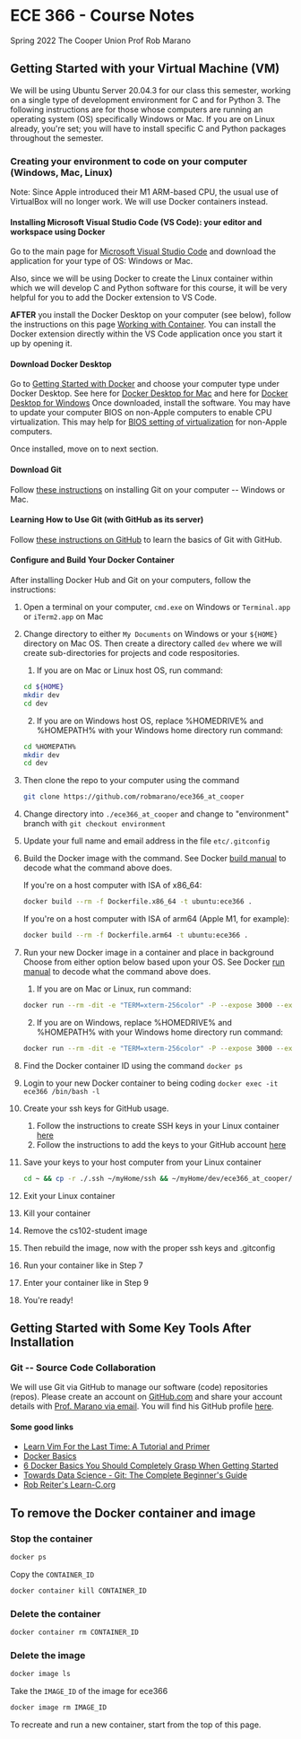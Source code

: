 # ECE 366 - Course Notes
Spring 2022
The Cooper Union
Prof Rob Marano

## Getting Started with your Virtual Machine (VM)

We will be using Ubuntu Server 20.04.3 for our class this semester, working on a single type of development environment for C and for Python 3. The following instructions are for those whose computers are running an operating system (OS) specifically Windows or Mac. If you are on Linux already, you're set; you will have to install specific C and Python packages throughout the semester.

### Creating your environment to code on your computer (Windows, Mac, Linux)

Note: Since Apple introduced their M1 ARM-based CPU, the usual use of VirtualBox will no longer work. We will use Docker containers instead.

#### Installing Microsoft Visual Studio Code (VS Code): your editor and workspace using Docker

Go to the main page for [Microsoft Visual Studio Code](https://code.visualstudio.com/) and download the application for your type of OS: Windows or Mac.

Also, since we will be using Docker to create the Linux container within which we will develop C and Python software for this course, it will be very helpful for you to add the Docker extension to VS Code.

**AFTER** you install the Docker Desktop on your computer (see below), follow the instructions on this page [Working with Container](https://code.visualstudio.com/docs/containers/overview). You can install the Docker extension directly within the VS Code application once you start it up by opening it.

#### Download Docker Desktop

Go to [Getting Started with Docker](https://www.docker.com/get-started) and choose your computer type under Docker Desktop. See here for [Docker Desktop for Mac](https://hub.docker.com/editions/community/docker-ce-desktop-mac) and here for [Docker Desktop for Windows](https://hub.docker.com/editions/community/docker-ce-desktop-windows) Once downloaded, install the software. You may have to update your computer BIOS on non-Apple computers to enable CPU virtualization. This may help for [BIOS setting of virtualization](https://docs.fedoraproject.org/en-US/Fedora/13/html/Virtualization_Guide/sect-Virtualization-Troubleshooting-Enabling_Intel_VT_and_AMD_V_virtualization_hardware_extensions_in_BIOS.html) for non-Apple computers.

Once installed, move on to next section.

#### Download Git

Follow [these instructions](https://www.atlassian.com/git/tutorials/install-git) on installing Git on your computer -- Windows or Mac.

#### Learning How to Use Git (with GitHub as its server)

Follow [these instructions on GitHub](https://docs.github.com/en/get-started/getting-started-with-git) to learn the basics of Git with GitHub.

#### Configure and Build Your Docker Container 

After installing Docker Hub and Git on your computers, follow the instructions:
1. Open a terminal on your computer, ```cmd.exe``` on Windows or ```Terminal.app``` or ```iTerm2.app``` on Mac
2. Change directory to either ```My Documents``` on Windows or your ```${HOME}``` directory on Mac OS. Then create a directory called ```dev``` where we will create sub-directories for projects and code respositories.
    1. If you are on Mac or Linux host OS, run command:
    ```bash
    cd ${HOME}
    mkdir dev
    cd dev
    ```
    2. If you are on Windows host OS, replace %HOMEDRIVE% and %HOMEPATH% with your Windows home directory run command:
    ```bash
    cd %HOMEPATH%
    mkdir dev
    cd dev
    ```
3. Then clone the repo to your computer using the command
    ```bash
    git clone https://github.com/robmarano/ece366_at_cooper
    ```
4. Change directory into ```./ece366_at_cooper``` and change to "environment" branch with ```git checkout environment```
5. Update your full name and email address in the file ```etc/.gitconfig```
6. Build the Docker image with the command. See Docker [build manual](https://docs.docker.com/engine/reference/commandline/build/) to decode what the command above does.

    If you're on a host computer with ISA of x86_64:
    ```bash
    docker build --rm -f Dockerfile.x86_64 -t ubuntu:ece366 .
    ```

    If you're on a host computer with ISA of arm64 (Apple M1, for example):
    ```bash
    docker build --rm -f Dockerfile.arm64 -t ubuntu:ece366 .
    ```


7. Run your new Docker image in a container and place in background
    Choose from either option below based upon your OS. See Docker [run manual](https://docs.docker.com/engine/reference/run/) to decode what the command above does.
    1. If you are on Mac or Linux, run command:
    ```bash
    docker run --rm -dit -e "TERM=xterm-256color" -P --expose 3000 --expose 8080 -p 3000:3000 -p 8080:8080 --name ece366 --security-opt seccomp=unconfined -v ~/:/home/ece366/myHome ubuntu:ece366
    ```
    2. If you are on Windows, replace %HOMEDRIVE% and %HOMEPATH% with your Windows home directory run command:
    ```bash
    docker run --rm -dit -e "TERM=xterm-256color" -P --expose 3000 --expose 8080 -p 3000:3000 -p 8080:8080 --name ece366 --security-opt seccomp=unconfined --mount type=bind,source="%HOMEDRIVE%%HOMEPATH%\Documents",destination=/home/ece366/myHome ubuntu:ece366
    ```
8. Find the Docker container ID using the command ```docker ps```
9. Login to your new Docker container to being coding ```docker exec -it ece366 /bin/bash -l```
10. Create your ssh keys for GitHub usage.
    1. Follow the instructions to create SSH keys in your Linux container [here](https://docs.github.com/en/authentication/connecting-to-github-with-ssh/generating-a-new-ssh-key-and-adding-it-to-the-ssh-agent)
    2. Follow the instructions to add the keys to your GitHub account [here](https://docs.github.com/en/authentication/connecting-to-github-with-ssh/adding-a-new-ssh-key-to-your-github-account)
11. Save your keys to your host computer from your Linux container
    ```bash
    cd ~ && cp -r ./.ssh ~/myHome/ssh && ~/myHome/dev/ece366_at_cooper/ssh
    ```
12. Exit your Linux container
13. Kill your container
14. Remove the cs102-student image
15. Then rebuild the image, now with the proper ssh keys and .gitconfig
16. Run your container like in Step 7
17. Enter your container like in Step 9
18. You're ready!

## Getting Started with Some Key Tools After Installation

### Git -- Source Code Collaboration

We will use Git via GitHub to manage our software (code) repositories (repos). Please create an account on [GitHub.com](https://www.github.com) and share your account details with [Prof. Marano via email](mailto:rob@cooper.edu). You will find his GitHub profile [here](https://github.com/robmarano).

#### Some good links
* [Learn Vim For the Last Time: A Tutorial and Primer](https://danielmiessler.com/study/vim/)
* [Docker Basics](https://docker-curriculum.com/)
* [6 Docker Basics You Should Completely Grasp When Getting Started](https://vsupalov.com/6-docker-basics/)
* [Towards Data Science - Git: The Complete Beginner's Guide](https://codewords.recurse.com/issues/two/git-from-the-inside-out)
* [Rob Reiter's Learn-C.org](https://www.learn-c.org/)

## To remove the Docker container and image
### Stop the container
```bash
docker ps
```
Copy the ```CONTAINER_ID```
```bash
docker container kill CONTAINER_ID
```
### Delete the container
```bash
docker container rm CONTAINER_ID
```
### Delete the image
```bash
docker image ls
```
Take the ```IMAGE_ID``` of the image for ece366
```bash
docker image rm IMAGE_ID
```

To recreate and run a new container, start from the top of this page.

